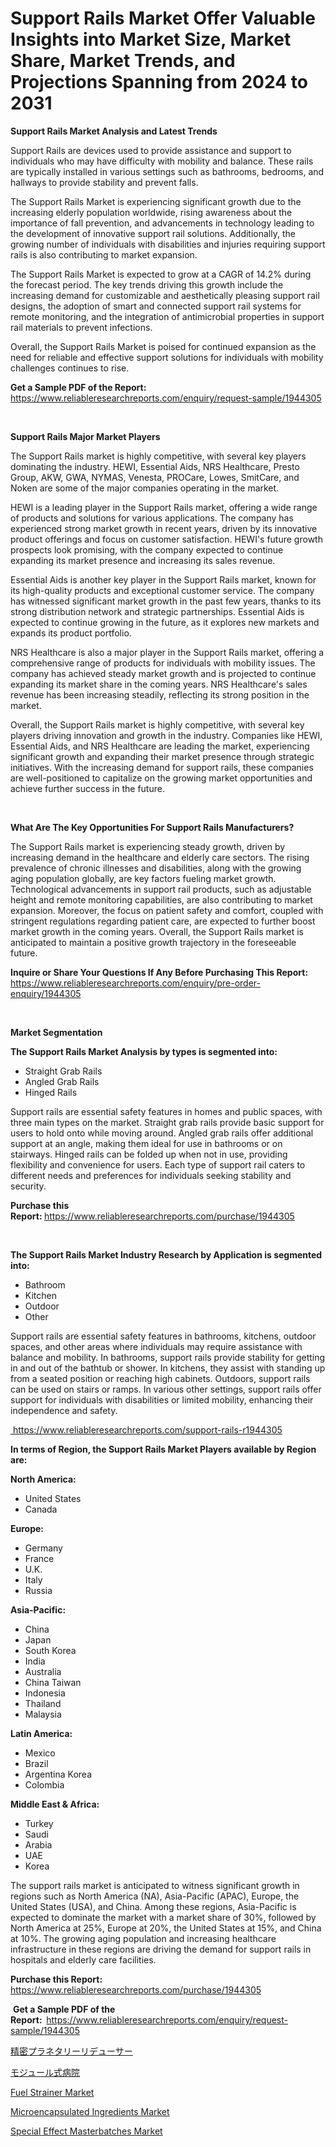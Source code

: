 <p><h1>Support Rails Market Offer Valuable Insights into Market Size, Market Share, Market Trends, and Projections Spanning from 2024 to 2031</h1></p><p><strong>Support Rails Market Analysis and Latest Trends</strong></p>
<p><p>Support Rails are devices used to provide assistance and support to individuals who may have difficulty with mobility and balance. These rails are typically installed in various settings such as bathrooms, bedrooms, and hallways to provide stability and prevent falls.</p><p>The Support Rails Market is experiencing significant growth due to the increasing elderly population worldwide, rising awareness about the importance of fall prevention, and advancements in technology leading to the development of innovative support rail solutions. Additionally, the growing number of individuals with disabilities and injuries requiring support rails is also contributing to market expansion.</p><p>The Support Rails Market is expected to grow at a CAGR of 14.2% during the forecast period. The key trends driving this growth include the increasing demand for customizable and aesthetically pleasing support rail designs, the adoption of smart and connected support rail systems for remote monitoring, and the integration of antimicrobial properties in support rail materials to prevent infections.</p><p>Overall, the Support Rails Market is poised for continued expansion as the need for reliable and effective support solutions for individuals with mobility challenges continues to rise.</p></p>
<p><strong>Get a Sample PDF of the Report:&nbsp;</strong> <a href="https://www.reliableresearchreports.com/enquiry/request-sample/1944305">https://www.reliableresearchreports.com/enquiry/request-sample/1944305</a></p>
<p>&nbsp;</p>
<p><strong>Support Rails Major Market Players</strong></p>
<p><p>The Support Rails market is highly competitive, with several key players dominating the industry. HEWI, Essential Aids, NRS Healthcare, Presto Group, AKW, GWA, NYMAS, Venesta, PROCare, Lowes, SmitCare, and Noken are some of the major companies operating in the market.</p><p>HEWI is a leading player in the Support Rails market, offering a wide range of products and solutions for various applications. The company has experienced strong market growth in recent years, driven by its innovative product offerings and focus on customer satisfaction. HEWI's future growth prospects look promising, with the company expected to continue expanding its market presence and increasing its sales revenue.</p><p>Essential Aids is another key player in the Support Rails market, known for its high-quality products and exceptional customer service. The company has witnessed significant market growth in the past few years, thanks to its strong distribution network and strategic partnerships. Essential Aids is expected to continue growing in the future, as it explores new markets and expands its product portfolio.</p><p>NRS Healthcare is also a major player in the Support Rails market, offering a comprehensive range of products for individuals with mobility issues. The company has achieved steady market growth and is projected to continue expanding its market share in the coming years. NRS Healthcare's sales revenue has been increasing steadily, reflecting its strong position in the market.</p><p>Overall, the Support Rails market is highly competitive, with several key players driving innovation and growth in the industry. Companies like HEWI, Essential Aids, and NRS Healthcare are leading the market, experiencing significant growth and expanding their market presence through strategic initiatives. With the increasing demand for support rails, these companies are well-positioned to capitalize on the growing market opportunities and achieve further success in the future.</p></p>
<p>&nbsp;</p>
<p><strong>What Are The Key Opportunities For Support Rails Manufacturers?</strong></p>
<p><p>The Support Rails market is experiencing steady growth, driven by increasing demand in the healthcare and elderly care sectors. The rising prevalence of chronic illnesses and disabilities, along with the growing aging population globally, are key factors fueling market growth. Technological advancements in support rail products, such as adjustable height and remote monitoring capabilities, are also contributing to market expansion. Moreover, the focus on patient safety and comfort, coupled with stringent regulations regarding patient care, are expected to further boost market growth in the coming years. Overall, the Support Rails market is anticipated to maintain a positive growth trajectory in the foreseeable future.</p></p>
<p><strong>Inquire or Share Your Questions If Any Before Purchasing This Report:</strong> <a href="https://www.reliableresearchreports.com/enquiry/pre-order-enquiry/1944305">https://www.reliableresearchreports.com/enquiry/pre-order-enquiry/1944305</a></p>
<p>&nbsp;</p>
<p><strong>Market Segmentation</strong></p>
<p><strong>The Support Rails Market Analysis by types is segmented into:</strong></p>
<p><ul><li>Straight Grab Rails</li><li>Angled Grab Rails</li><li>Hinged Rails</li></ul></p>
<p><p>Support rails are essential safety features in homes and public spaces, with three main types on the market. Straight grab rails provide basic support for users to hold onto while moving around. Angled grab rails offer additional support at an angle, making them ideal for use in bathrooms or on stairways. Hinged rails can be folded up when not in use, providing flexibility and convenience for users. Each type of support rail caters to different needs and preferences for individuals seeking stability and security.</p></p>
<p><strong>Purchase this Report:&nbsp;</strong><a href="https://www.reliableresearchreports.com/purchase/1944305">https://www.reliableresearchreports.com/purchase/1944305</a></p>
<p>&nbsp;</p>
<p><strong>The Support Rails Market Industry Research by Application is segmented into:</strong></p>
<p><ul><li>Bathroom</li><li>Kitchen</li><li>Outdoor</li><li>Other</li></ul></p>
<p><p>Support rails are essential safety features in bathrooms, kitchens, outdoor spaces, and other areas where individuals may require assistance with balance and mobility. In bathrooms, support rails provide stability for getting in and out of the bathtub or shower. In kitchens, they assist with standing up from a seated position or reaching high cabinets. Outdoors, support rails can be used on stairs or ramps. In various other settings, support rails offer support for individuals with disabilities or limited mobility, enhancing their independence and safety.</p></p>
<p><a href="https://www.reliableresearchreports.com/support-rails-r1944305">&nbsp;https://www.reliableresearchreports.com/support-rails-r1944305</a></p>
<p><strong>In terms of Region, the Support Rails Market Players available by Region are:</strong></p>
<p>
    <p> <strong> North America: </strong>
        <ul>
            <li>United States</li>
            <li>Canada</li>
        </ul>
        </p> 
    <p> <strong> Europe: </strong>
        <ul>
            <li>Germany</li>
            <li>France</li>
            <li>U.K.</li>
            <li>Italy</li>
            <li>Russia</li>
        </ul>
        </p> 
    <p> <strong> Asia-Pacific: </strong>
        <ul>
            <li>China</li>
            <li>Japan</li>
            <li>South Korea</li>
            <li>India</li>
            <li>Australia</li>
            <li>China Taiwan</li>
            <li>Indonesia</li>
            <li>Thailand</li>
            <li>Malaysia</li>
        </ul>
        </p> 
    <p> <strong> Latin America: </strong>
        <ul>
            <li>Mexico</li>
            <li>Brazil</li>
            <li>Argentina Korea</li>
            <li>Colombia</li>
        </ul>
        </p> 
    <p> <strong> Middle East & Africa: </strong>
        <ul>
            <li>Turkey</li>
            <li>Saudi</li>
            <li>Arabia</li>
            <li>UAE</li>
            <li>Korea</li>
        </ul>
    </p>
    </p>
<p><p>The support rails market is anticipated to witness significant growth in regions such as North America (NA), Asia-Pacific (APAC), Europe, the United States (USA), and China. Among these regions, Asia-Pacific is expected to dominate the market with a market share of 30%, followed by North America at 25%, Europe at 20%, the United States at 15%, and China at 10%. The growing aging population and increasing healthcare infrastructure in these regions are driving the demand for support rails in hospitals and elderly care facilities.</p></p>
<p><strong>Purchase this Report: </strong><a href="https://www.reliableresearchreports.com/purchase/1944305">https://www.reliableresearchreports.com/purchase/1944305</a></p>
<p>&nbsp;<strong>Get a Sample PDF of the Report:&nbsp;&nbsp;</strong><a href="https://www.reliableresearchreports.com/enquiry/request-sample/1944305">https://www.reliableresearchreports.com/enquiry/request-sample/1944305</a></p>
<p><strong></strong></p>
<p><p><a href="https://github.com/marbadji/Market-Research-Report-List-1/blob/main/982705927405.md">精密プラネタリーリデューサー</a></p><p><a href="https://github.com/ddwcuskozol07187/Market-Research-Report-List-1/blob/main/686587127404.md">モジュール式病院</a></p><p><a href="https://github.com/indrystar/Market-Research-Report-List-2/blob/main/fuel-strainer-market.md">Fuel Strainer Market</a></p><p><a href="https://issuu.com/reportprime-2/docs/microencapsulated-ingredients-market-size-2030.ppt">Microencapsulated Ingredients Market</a></p><p><a href="https://issuu.com/reportprime-2/docs/special-effect-masterbatches-market-size-2030.pptx">Special Effect Masterbatches Market</a></p></p>